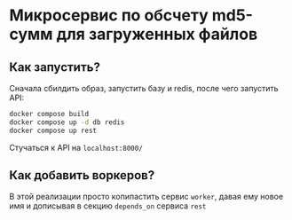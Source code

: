 # Микросервис по обсчету md5-сумм для загруженных файлов

## Как запустить?

Сначала сбилдить образ, запустить базу и redis, после чего запустить API:
```sh
docker compose build
docker compose up -d db redis
docker compose up rest
```

Стучаться к API на `localhost:8000/`

## Как добавить воркеров?

В этой реализации просто копипастить сервис `worker`, давая ему новое имя и дописывая в секцию `depends_on` сервиса `rest`